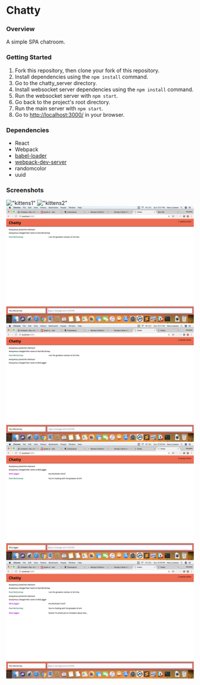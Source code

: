 # Chatty

### Overview

A simple SPA chatroom.

### Getting Started

1.  Fork this repository, then clone your fork of this repository.
2.  Install dependencies using the `npm install` command.
3.  Go to the chatty_server directory.
4.  Install websocket server dependencies using the `npm install` command.
5.  Run the websocket server with `npm start`.
6.  Go back to the project's root directory.
7.  Run the main server with `npm start`.
8.  Go to <http://localhost:3000/> in your browser.

### Dependencies

* React
* Webpack
* [babel-loader](https://github.com/babel/babel-loader)
* [webpack-dev-server](https://github.com/webpack/webpack-dev-server)
* randomcolor
* uuid

### Screenshots

!["kittens1"]()
!["kittens2"]()
!["Start"](https://github.com/hlowso/chatty/blob/master/docs/Screen%20Shot%202018-03-25%20at%2012.17.00%20PM.png?raw=true)
!["Half"](https://github.com/hlowso/chatty/blob/master/docs/Screen%20Shot%202018-03-25%20at%2012.17.39%20PM.png?raw=true)
!["Mick"](https://github.com/hlowso/chatty/blob/master/docs/Screen%20Shot%202018-03-25%20at%2012.18.40%20PM.png?raw=true)
!["Full"](https://github.com/hlowso/chatty/blob/master/docs/Screen%20Shot%202018-03-25%20at%2012.19.04%20PM.png?raw=true)
